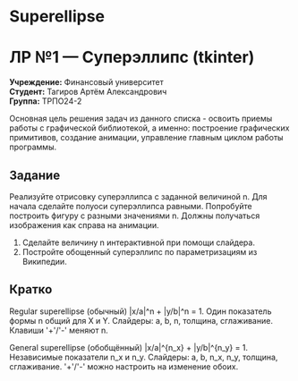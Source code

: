 # Superellipse
# ЛР №1 — Суперэллипс (tkinter)

**Учреждение:** Финансовый университет   
**Студент:** Тагиров Артём Александрович  
**Группа:** ТРПО24-2

Основная цель решения задач из данного списка - освоить приемы работы с графической библиотекой, а именно: построение графических примитивов, создание анимации, управление главным циклом работы программы.

## Задание
Реализуйте отрисовку суперэллипса с заданной величиной n. Для начала сделайте полуоси суперэллипса равными. Попробуйте построить фигуру с разными значениями n. Должны получаться изображения как справа на анимации.
1.	Сделайте величину n интерактивной при помощи слайдера.
2.	Постройте обощенный суперэллипс по параметризациям из Википедии.


## Кратко
Regular superellipse (обычный)
|x/a|^n + |y/b|^n = 1. Один показатель формы n общий для X и Y.
Слайдеры: a, b, n, толщина, сглаживание. Клавиши '+'/'-' меняют n.


General superellipse (обобщённый)
|x/a|^{n_x} + |y/b|^{n_y} = 1. Независимые показатели n_x и n_y.
Слайдеры: a, b, n_x, n_y, толщина, сглаживание. '+'/'-' можно настроить на изменение обоих.
